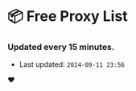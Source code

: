 # :package: Free Proxy List
### Updated every 15 minutes.

- Last updated: `2024-09-11 23:56`

:heart:
